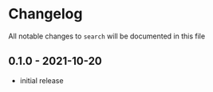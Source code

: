 # Changelog

All notable changes to `search` will be documented in this file

## 0.1.0 - 2021-10-20
- initial release
